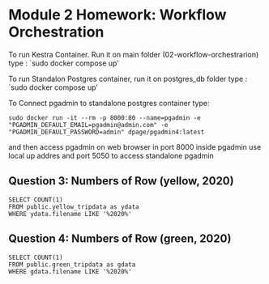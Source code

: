 # Module 2 Homework: Workflow Orchestration

To run Kestra Container. Run it on main folder (02-workflow-orchestrarion)
type : `sudo docker compose up'

To run Standalon Postgres container, run it on postgres_db folder
type : `sudo docker compose up'

To Connect pgadmin to standalone postgres container
type:
```
sudo docker run -it --rm -p 8000:80 --name=pgadmin -e "PGADMIN_DEFAULT_EMAIL=pgadmin@admin.com" -e "PGADMIN_DEFAULT_PASSWORD=admin" dpage/pgadmin4:latest
```
and then access pgadmin on web browser in port 8000 inside pgadmin use local up addres and port 5050 to access standalone pgadmin

## Question 3: Numbers of Row (yellow, 2020)
```
SELECT COUNT(1)
FROM public.yellow_tripdata as ydata
WHERE ydata.filename LIKE '%2020%'
```

## Question 4: Numbers of Row (green, 2020)
```
SELECT COUNT(1)
FROM public.green_tripdata as gdata
WHERE gdata.filename LIKE '%2020%'
```
